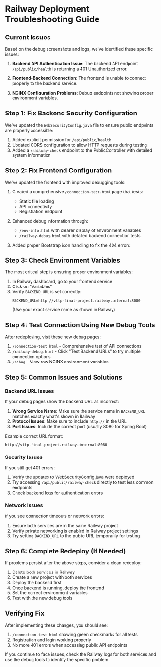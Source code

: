 # Railway Deployment Troubleshooting Guide

## Current Issues

Based on the debug screenshots and logs, we've identified these specific issues:

1. **Backend API Authentication Issue**: The backend API endpoint `/api/public/health` is returning a 401 Unauthorized error.

2. **Frontend-Backend Connection**: The frontend is unable to connect properly to the backend service.

3. **NGINX Configuration Problems**: Debug endpoints not showing proper environment variables.

## Step 1: Fix Backend Security Configuration

We've updated the `WebSecurityConfig.java` file to ensure public endpoints are properly accessible:

1. Added explicit permission for `/api/public/health`
2. Updated CORS configuration to allow HTTP requests during testing
3. Added a `/railway-check` endpoint to the PublicController with detailed system information

## Step 2: Fix Frontend Configuration

We've updated the frontend with improved debugging tools:

1. Created a comprehensive `/connection-test.html` page that tests:
   - Static file loading
   - API connectivity
   - Registration endpoint

2. Enhanced debug information through:
   - `/env-info.html` with clearer display of environment variables
   - `/railway-debug.html` with detailed backend connection tests

3. Added proper Bootstrap icon handling to fix the 404 errors

## Step 3: Check Environment Variables

The most critical step is ensuring proper environment variables:

1. In Railway dashboard, go to your frontend service
2. Click on "Variables"
3. Verify `BACKEND_URL` is set correctly:
   ```
   BACKEND_URL=http://vttp-final-project.railway.internal:8080
   ```
   (Use your exact service name as shown in Railway)

## Step 4: Test Connection Using New Debug Tools

After redeploying, visit these new debug pages:

1. `/connection-test.html` - Comprehensive test of API connections
2. `/railway-debug.html` - Click "Test Backend URLs" to try multiple connection options
3. `/debug` - View raw NGINX environment variables

## Step 5: Common Issues and Solutions

### Backend URL Issues

If your debug pages show the backend URL as incorrect:

1. **Wrong Service Name**: Make sure the service name in `BACKEND_URL` matches exactly what's shown in Railway
2. **Protocol Issues**: Make sure to include `http://` in the URL
3. **Port Issues**: Include the correct port (usually 8080 for Spring Boot)

Example correct URL format:
```
http://vttp-final-project.railway.internal:8080
```

### Security Issues

If you still get 401 errors:

1. Verify the updates to WebSecurityConfig.java were deployed
2. Try accessing `/api/public/railway-check` directly to test less common endpoints
3. Check backend logs for authentication errors

### Network Issues

If you see connection timeouts or network errors:

1. Ensure both services are in the same Railway project
2. Verify private networking is enabled in Railway project settings
3. Try setting `BACKEND_URL` to the public URL temporarily for testing

## Step 6: Complete Redeploy (If Needed)

If problems persist after the above steps, consider a clean redeploy:

1. Delete both services in Railway
2. Create a new project with both services
3. Deploy the backend first
4. Once backend is running, deploy the frontend
5. Set the correct environment variables
6. Test with the new debug tools

## Verifying Fix

After implementing these changes, you should see:

1. `/connection-test.html` showing green checkmarks for all tests
2. Registration and login working properly
3. No more 401 errors when accessing public API endpoints

If you continue to face issues, check the Railway logs for both services and use the debug tools to identify the specific problem. 